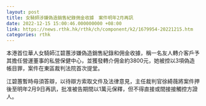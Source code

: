```yaml
---
layout: post
title: 女騎師涉嫌偽造銷售紀錄佣金收據　案件明年2月再訊
date: 2022-12-15 15:00:46.000000000 +08:00
link: https://news.rthk.hk/rthk/ch/component/k2/1679954-20221215.htm
categories: rthk
---
```


本港首位華人女騎師江碧蕙涉嫌偽造銷售紀錄和佣金收據，稱一名友人轉介客戶予其擔任營運董事的私營保健中心，並獲發轉介佣金約3800元，她被控以3項偽造帳目罪，案件在東區裁判法院首次提堂。

江碧蕙暫時毋須答辯，以待辯方索取文件及法律意見，主任裁判官徐綺薇將案件押後至明年2月9日再訊，批准被告期間以1萬元保釋，但不得直接或間接接觸控方證人。
